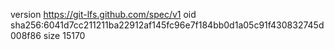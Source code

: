 version https://git-lfs.github.com/spec/v1
oid sha256:6041d7cc211211ba22912af145fc96e7f184bb0d1a05c91f430832745d008f86
size 15170
